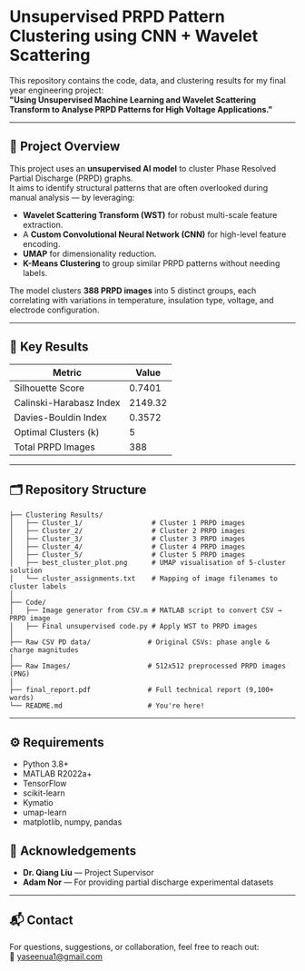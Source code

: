 # Unsupervised PRPD Pattern Clustering using CNN + Wavelet Scattering

This repository contains the code, data, and clustering results for my final year engineering project:  
**"Using Unsupervised Machine Learning and Wavelet Scattering Transform to Analyse PRPD Patterns for High Voltage Applications."**

---

## 📌 Project Overview

This project uses an **unsupervised AI model** to cluster Phase Resolved Partial Discharge (PRPD) graphs.  
It aims to identify structural patterns that are often overlooked during manual analysis — by leveraging:

- **Wavelet Scattering Transform (WST)** for robust multi-scale feature extraction.
- A **Custom Convolutional Neural Network (CNN)** for high-level feature encoding.
- **UMAP** for dimensionality reduction.
- **K-Means Clustering** to group similar PRPD patterns without needing labels.

The model clusters **388 PRPD images** into 5 distinct groups, each correlating with variations in temperature, insulation type, voltage, and electrode configuration.

---

## 🧠 Key Results

| Metric                   | Value     |
|--------------------------|-----------|
| Silhouette Score         | 0.7401    |
| Calinski-Harabasz Index  | 2149.32   |
| Davies-Bouldin Index     | 0.3572    |
| Optimal Clusters (k)     | 5         |
| Total PRPD Images        | 388       |

---

## 🗂 Repository Structure

```
├── Clustering Results/
│   ├── Cluster_1/                 # Cluster 1 PRPD images
│   ├── Cluster_2/                 # Cluster 2 PRPD images
│   ├── Cluster_3/                 # Cluster 3 PRPD images
│   ├── Cluster_4/                 # Cluster 4 PRPD images
│   ├── Cluster_5/                 # Cluster 5 PRPD images
│   ├── best_cluster_plot.png      # UMAP visualisation of 5-cluster solution
│   └── cluster_assignments.txt    # Mapping of image filenames to cluster labels
│
├── Code/
│   ├── Image generator from CSV.m # MATLAB script to convert CSV → PRPD image
│   ├── Final unsupervised code.py # Apply WST to PRPD images
│
├── Raw CSV PD data/              # Original CSVs: phase angle & charge magnitudes
│
├── Raw Images/                   # 512x512 preprocessed PRPD images (PNG)
│
├── final_report.pdf              # Full technical report (9,100+ words)
└── README.md                     # You're here!
```

---

## ⚙️ Requirements

- Python 3.8+
- MATLAB R2022a+
- TensorFlow
- scikit-learn
- Kymatio
- umap-learn
- matplotlib, numpy, pandas



## 🙏 Acknowledgements

- **Dr. Qiang Liu** — Project Supervisor  
- **Adam Nor** — For providing partial discharge experimental datasets

---

## 📬 Contact

For questions, suggestions, or collaboration, feel free to reach out:  
📧 [yaseenua1@gmail.com](mailto:yaseenua1@gmail.com)



